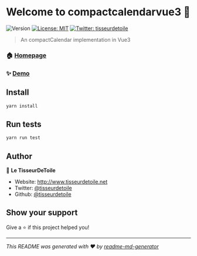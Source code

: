 # Welcome to compactcalendarvue3 👋

![Version](https://img.shields.io/badge/version-0.1.0-blue.svg?cacheSeconds=2592000)
[![License: MIT](https://img.shields.io/badge/License-MIT-yellow.svg)](#)
[![Twitter: tisseurdetoile](https://img.shields.io/twitter/follow/tisseurdetoile.svg?style=social)](https://twitter.com/tisseurdetoile)

> An compactCalendar implementation in Vue3

### 🏠 [Homepage](https://github.com/tisseurdetoile/compactcalendarvue3)

### ✨ [Demo](http://github.tisseurdetoile.net/compactcalendarvue3/)

## Install

```sh
yarn install
```

## Run tests

```sh
yarn run test
```

## Author

👤 **Le TisseurDeToile**

- Website: http://www.tisseurdetoile.net
- Twitter: [@tisseurdetoile](https://twitter.com/tisseurdetoile)
- Github: [@tisseurdetoile](https://github.com/tisseurdetoile)

## Show your support

Give a ⭐️ if this project helped you!

---

_This README was generated with ❤️ by [readme-md-generator](https://github.com/kefranabg/readme-md-generator)_
